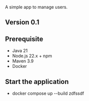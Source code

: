 A simple app to manage users.

## Version 0.1

## Prerequisite 
- Java 21
- Node.js 22.x + npm
- Maven 3.9
- Docker

## Start the application
- docker compose up --build zdfssdf
